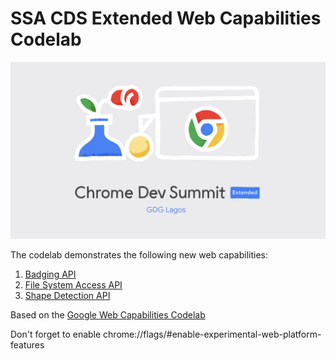 # SSA CDS Extended Web Capabilities Codelab

![](./images/cdsx.png)

The codelab demonstrates the following new web capabilities:

1. [Badging API](https://web.dev/badging-api/)
1. [File System Access API](https://web.dev/file-system-access/)
1. [Shape Detection API](https://web.dev/shape-detection/)

Based on the [Google Web Capabilities Codelab](https://codelabs.developers.google.com/codelabs/web-capabilities)

Don't forget to enable chrome://flags/#enable-experimental-web-platform-features
